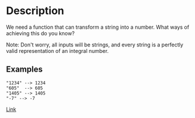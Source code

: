 # Description


We need a function that can transform a string into a number. What ways of achieving this do you know?

Note: Don't worry, all inputs will be strings, and every string is a perfectly valid representation of an integral number.

## Examples

```
"1234" --> 1234
"605"  --> 605
"1405" --> 1405
"-7" --> -7
```


[Link](https://www.codewars.com/kata/544675c6f971f7399a000e79/train/c)
